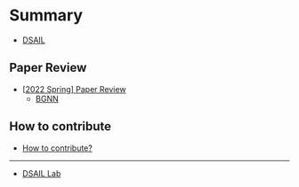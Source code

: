 # Summary  

* [DSAIL](README.md)

## Paper Review  

* [\[2022 Spring\] Paper Review](paper-review/README.md)  
    * [BGNN](paper-review/2022-spring/bgnn.md)  


## How to contribute  

* [How to contribute?](how-to-contribute.md)  

---  

* [DSAIL Lab](https://dsail.kaist.ac.kr/)  